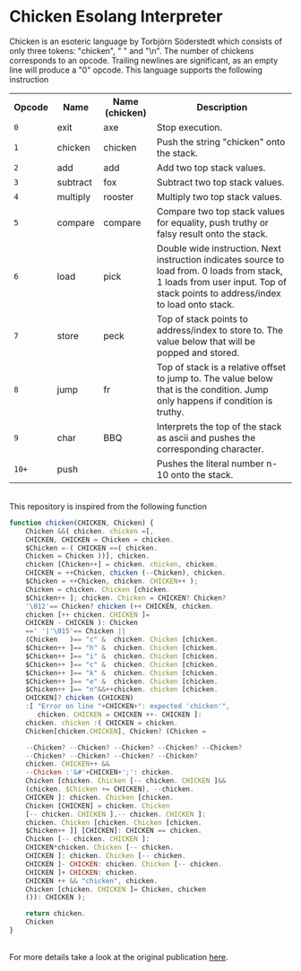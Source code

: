 # Chicken Esolang Interpreter

Chicken is an esoteric language by Torbjörn Söderstedt which consists of only three tokens: "chicken", " " and "\n". The number of chickens corresponds to an opcode. Trailing newlines are significant, as an empty line will produce a "0" opcode. This language supports the following instruction
<table class="wikitable">
<tbody><tr>
<th>Opcode
</th>
<th>Name
</th>
<th>Name (chicken)
</th>
<th>Description
</th></tr>
<tr>
<td><code>0</code>
</td>
<td>exit
</td>
<td>axe
</td>
<td>Stop execution.
</td></tr>
<tr>
<td><code>1</code>
</td>
<td>chicken
</td>
<td>chicken
</td>
<td>Push the string "chicken" onto the stack.
</td></tr>
<tr>
<td><code>2</code>
</td>
<td>add
</td>
<td>add
</td>
<td>Add two top stack values.
</td></tr>
<tr>
<td><code>3</code>
</td>
<td>subtract
</td>
<td>fox
</td>
<td>Subtract two top stack values.
</td></tr>
<tr>
<td><code>4</code>
</td>
<td>multiply
</td>
<td>rooster
</td>
<td>Multiply two top stack values.
</td></tr>
<tr>
<td><code>5</code>
</td>
<td>compare
</td>
<td>compare
</td>
<td>Compare two top stack values for equality, push truthy or falsy result onto the stack.
</td></tr>
<tr>
<td><code>6</code>
</td>
<td>load
</td>
<td>pick
</td>
<td>Double wide instruction. Next instruction indicates source to load from. 0 loads from stack, 1 loads from user input. Top of stack points to address/index to load onto stack.
</td></tr>
<tr>
<td><code>7</code>
</td>
<td>store
</td>
<td>peck
</td>
<td>Top of stack points to address/index to store to. The value below that will be popped and stored.
</td></tr>
<tr>
<td><code>8</code>
</td>
<td>jump
</td>
<td>fr
</td>
<td>Top of stack is a relative offset to jump to. The value below that is the condition. Jump only happens if condition is truthy.
</td></tr>
<tr>
<td><code>9</code>
</td>
<td>char
</td>
<td>BBQ
</td>
<td>Interprets the top of the stack as ascii and pushes the corresponding character.
</td></tr>
<tr>
<td><code>10+</code>
</td>
<td>push
</td>
<td>
</td>
<td>Pushes the literal number n-10 onto the stack.
</td></tr></tbody></table>

<br/>
This repository is inspired from the following function


```javascript
function chicken(CHICKEN, Chicken) {
    Chicken &&( chicken. chicken =[,
    CHICKEN, CHICKEN = Chicken = chicken.
    $Chicken =-( CHICKEN ==( chicken.
    Chicken = Chicken ))], chicken.
    chicken [Chicken++] = chicken. chicken, chicken.
    CHICKEN = ++Chicken, chicken (--Chicken), chicken.
    $Chicken = ++Chicken, chicken. CHICKEN++ );
    Chicken = chicken. Chicken [chicken.
    $Chicken++ ]; chicken. Chicken = CHICKEN? Chicken?
    '\012'== Chicken? chicken (++ CHICKEN, chicken.
    chicken [++ chicken. CHICKEN ]=
    CHICKEN - CHICKEN ): Chicken
    ==' '|'\015'== Chicken ||
    (Chicken   )== "c" &  chicken. Chicken [chicken.
    $Chicken++ ]== "h" &  chicken. Chicken [chicken.
    $Chicken++ ]== "i" &  chicken. Chicken [chicken.
    $Chicken++ ]== "c" &  chicken. Chicken [chicken.
    $Chicken++ ]== "k" &  chicken. Chicken [chicken.
    $Chicken++ ]== "e" &  chicken. Chicken [chicken.
    $Chicken++ ]== "n"&&++chicken. chicken [chicken.
    CHICKEN]? chicken (CHICKEN)
    :[ "Error on line "+CHICKEN+": expected 'chicken'",
       chicken. CHICKEN = CHICKEN ++- CHICKEN ]:
    chicken. chicken :( CHICKEN = chicken.
    Chicken[chicken.CHICKEN], Chicken? (Chicken =

    --Chicken? --Chicken? --Chicken? --Chicken? --Chicken?
    --Chicken? --Chicken? --Chicken? --Chicken?
    chicken. CHICKEN++ &&
    --Chicken :'&#'+CHICKEN+';': chicken.
    Chicken [chicken. Chicken [-- chicken. CHICKEN ]&&
    (chicken. $Chicken += CHICKEN), --chicken.
    CHICKEN ]: chicken. Chicken [chicken.
    Chicken [CHICKEN] = chicken. Chicken
    [-- chicken. CHICKEN ],-- chicken. CHICKEN ]:
    chicken. Chicken [chicken. Chicken [chicken.
    $Chicken++ ]] [CHICKEN]: CHICKEN == chicken.
    Chicken [-- chicken. CHICKEN ]:
    CHICKEN*chicken. Chicken [-- chicken.
    CHICKEN ]: chicken. Chicken [-- chicken.
    CHICKEN ]- CHICKEN: chicken. Chicken [-- chicken.
    CHICKEN ]+ CHICKEN: chicken.
    CHICKEN ++ && "chicken", chicken.
    Chicken [chicken. CHICKEN ]= Chicken, chicken
    ()): CHICKEN );

    return chicken.
    Chicken
}
```
<br/>
For more details take a look at the original publication <a href="http://web.archive.org/web/20180420010853/http://isotropic.org/papers/chicken.pdf">here</a>.